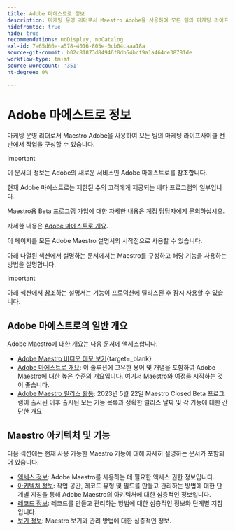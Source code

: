 ```yaml
---
title: Adobe 마에스트로 정보
description: 마케팅 운영 리더로서 Maestro Adobe을 사용하여 모든 팀의 마케팅 라이프사이클 전반에서 작업을 구성할 수 있습니다. 이 섹션의 문서에서는 Maestro를 구성하는 방법 및 캠페인 관리 작업의 일부로 Maestro의 기능을 사용하는 방법을 설명합니다.
hidefromtoc: true
hide: true
recommendations: noDisplay, noCatalog
exl-id: 7a65d66e-a578-4016-805e-0cb04caaa18a
source-git-commit: b02c81873d84946f8db54bcf9a1a464de38781de
workflow-type: tm+mt
source-wordcount: '351'
ht-degree: 0%

---
```


# Adobe 마에스트로 정보

<!--
title: Adobe Maestro 
description: As a marketing operations leader, you can use Adobe Maestro to organize work across the marketing lifecycle for all your teams. The articles in this section describe how you can configure Maestro and how you can start using its capabilities as part of your campaign management operations. 
hidefromtoc: yes
author: Alina
feature: Work Management
role: User, Admin
hide: yes
-->

<!--udpate the metadata with real information when making this avilable in TOC and in the left nav-->

<!--remove the video at open beta or before-->

마케팅 운영 리더로서 Maestro Adobe을 사용하여 모든 팀의 마케팅 라이프사이클 전반에서 작업을 구성할 수 있습니다.

>[!IMPORTANT]
>
>이 문서의 정보는 Adobe의 새로운 서비스인 Adobe 마에스트로를 참조합니다.
>
>현재 Adobe 마에스트로는 제한된 수의 고객에게 제공되는 베타 프로그램의 일부입니다.
>
>Maestro용 Beta 프로그램 가입에 대한 자세한 내용은 계정 담당자에게 문의하십시오.
>
>자세한 내용은 [Adobe 마에스트로 개요](../maestro/maestro-overview.md).

이 페이지를 모든 Adobe Maestro 설명서의 시작점으로 사용할 수 있습니다.

아래 나열된 섹션에서 설명하는 문서에서는 Maestro를 구성하고 해당 기능을 사용하는 방법을 설명합니다.

>[!IMPORTANT]
>
>아래 섹션에서 참조하는 설명서는 기능이 프로덕션에 릴리스된 후 잠시 사용할 수 있습니다.

## Adobe 마에스트로의 일반 개요

Adobe Maestro에 대한 개요는 다음 문서에 액세스합니다.

<!--update the video when we have something better, especially after Open Beta - remove it-->

* [Adobe Maestro 비디오 데모 보기](https://video.tv.adobe.com/v/3424253/){target=_blank}
* [Adobe 마에스트로 개요](maestro-overview.md): 이 솔루션에 고유한 용어 및 개념을 포함하여 Adobe Maestro에 대한 높은 수준의 개요입니다. 여기서 Maestro와 여정을 시작하는 것이 좋습니다.
* [Adobe Maestro 릴리스 활동](../maestro/release-activity.md): 2023년 5월 22일 Maestro Closed Beta 프로그램이 출시된 이후 출시된 모든 기능 목록과 정확한 릴리스 날짜 및 각 기능에 대한 간단한 개요

## Maestro 아키텍처 및 기능

다음 섹션에는 현재 사용 가능한 Maestro 기능에 대해 자세히 설명하는 문서가 포함되어 있습니다.

* [액세스 정보](../maestro/access/access-information.md): Adobe Maestro를 사용하는 데 필요한 액세스 권한 정보입니다.
* [아키텍처 정보](../maestro/architecture-and-fields/architecture-and-fields-information.md): 작업 공간, 레코드 유형 및 필드를 만들고 관리하는 방법에 대한 단계별 지침을 통해 Adobe Maestro의 아키텍처에 대한 심층적인 정보입니다.
* [레코드 정보](../maestro/records/records-information.md): 레코드를 만들고 관리하는 방법에 대한 심층적인 정보와 단계별 지침입니다.
* [보기 정보](../maestro/views/views-information.md): Maestro 보기와 관리 방법에 대한 심층적인 정보.
